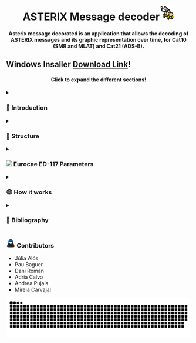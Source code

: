 <div align="center">
<h1 align="center">ASTERIX Message decoder<img src="https://github.com/PauBaguer/asterix-visualizer/blob/master/assets/asterix_color.png" width="40"></h1>
<h4 align="center">Asterix message decorated is an application that allows the decoding of ASTERIX messages and its graphic representation over time, for Cat10 (SMR and MLAT) and Cat21 (ADS-B).</h4>
</div>

<h2>Windows Insaller <a href="https://github.com/PauBaguer/asterix-visualizer/releases/tag/0.1.0" >Download Link</a>!</h2>

<h4 align="center">Click to expand the different sections!</h4>
</div>
<details>
  <summary><h3>👋 Introduction</h3></summary>
  <p align="justify">The ASTERIX (stands for All Purpose STructured Eurocontrol Surveillance Information EXchange) protocol, is an ATM Surveillance Data Binary Messaging Format which allows the exchanging of information between any surveillance and automation system. ASTERIX is designed for communication media with limited bandwidth, this is why it follows rules that enable it to transmit all the information needed, with the smallest data load possible and without any loss of information during the whole process. </p>
    <p align="justify">This software only decodes Cat 10 for SMR and MLAT and Cat 21 for ADS-B, with the aim of analyzing real traffic on the Airport Surface (SMR and MLAT), in approx/takeoffs (MLAT) and analyzing ADS-B trajectories in Airport surface and in flight.</p>

<p align="justify">This software only decodes Cat 10 for SMR and MLAT and Cat 21 for ADS-B, with the aim of analyzing real traffic on the Airport Surface (SMR and MLAT), in approx/takeoffs (MLAT) and analyzing ADS-B trajectories in Airport surface and in flight.</p>
<h4>Cat10</h4>
<p align="justify">The SMR system (surface radar is a non-cooperative surveillance system) is capable of detecting and locating targets, whether mobile or fixed, in airport maneuvering and parking areas.</p>
<p align="justify">The MLAT (Multilateration) system consists of receiving the signal transmitted from an aircraft or vehicle on the ground by several sensors in the vicinity. It is based on the TDOA principle (Time Differential Of Arrival), the difference in arrival time between the signals of a transponder received in several receivers. For the positioning of a target in 3D, at least 4 receivers are necessary.</p>
<h4>Cat21</h4>
<p align="justify">In the ADS (Automatic Dependent Surveillance) system, it is the aircraft that supplies the information automatically, through a data link (satellite, VHF, HF, Mode S). The information is obtained from the on-board positioning and navigation systems, and includes the flight identifier, the time, immediate maneuvers of the aircraft, radii of gyration, type of aircraft, among others.</p>
</details>

<details>
  <summary><h3>📝 Structure</h3></summary>

  <h4><img src="https://media2.giphy.com/media/QssGEmpkyEOhBCb7e1/giphy.gif?cid=ecf05e47a0n3gi1bfqntqmob8g9aid1oyj2wr3ds3mg700bl&rid=giphy.gif" width ="15">
General Structure Diagram</h4>

<p align="justify">This Application has been created using the Web technologies explained in a section below. As a consequence the primary languages used have been Javascript (as Typescript), HTML and CSS.</p>
<p align="justify">The general architecture of the program consists on two main threads provided by an Electron App. All Electron Apps have two main processes called Main and Renderer. They can be thought of a typical server-client relation where the Renderer is a Web client and the Main thread is the server. Communication between both of them is handled by the Inter-process communication (IPC) which is a fast HTTP based information exchange. Both threads have its Workers. Workers allow the creation of new processes that are separate from the parent process thus not blocking the application on calculation-intensive tasks. Heavy calculations like file decoding, file writing and performance parameters calculations have been offloaded to Workers.</p>
<p align="justify">The Main thread consists on the main file (index.ts) that will launch the application and the Renderer thread. On the other hand, several functions (IPC-triggered functions) will be executed based on events sent by the Renderer (such as open a file, or give me the first 10 messages from a list). The functions are:
</p>

- loadFileIpc: open the file picker and load a file.

- sliceMainBuffer: divide a file Buffer into several Buffers containing individual messages.

- getMessagesIpcWorker: decode all the buffers in a Worker. Calls the cat10_decoder and cat21_decoder classes which handle the decoding of each message.

- getMessagesIpcSlices: send me 10000 messages.

- startCalculationOfPerformanceData: start the calculation of the performance parameters.

- parametersResults: send me the results from the parameter calculation.

- writeCsvFile: Write a csv file in a separate Worker.

- writeKmlFile: Write a kml file in a separate Worker.

- tableProtocol: Apply filters, search and give me the messages I need to render in the table based on current page.

<p align="justify">The Renderer thread is divided in files describing the rendered objects and pages (.svelte) and the scripts (.ts) which handle the Map and Simulation logic. The main HTTP based Svelte files are App.svelte (general structure and Map), ExpandableTable.svelte (Table view) and Parameters.svelte (performance parameters view). The scripts consist on map.ts (initializing the map), graphicsLayer.ts (3D objects logic and layer management), groundLayer.ts (ground markers and layer management) and areaLayer.ts (ground areas definition). Finally Simulation.svelte handles the Sim logic and its rendered controls. Some of this work is distributed to Web-workers for a smoother operation.</p>

<div align="center">
    <img src="https://github.com/PauBaguer/asterix-visualizer/blob/master/assets/asterix_arq.drawio.png"  width = 80%>
    </div>

  <h4><img src="https://media2.giphy.com/media/QssGEmpkyEOhBCb7e1/giphy.gif?cid=ecf05e47a0n3gi1bfqntqmob8g9aid1oyj2wr3ds3mg700bl&rid=giphy.gif" width ="15">
Libraries utilized & software Stack</h4>

The main libraries utilized to produce this Web Application are the following:

- ElectronJS: Allows the creation of a Web based Desktop application for any platform (Windows, MacOS or Linux). The main architecture it provides is explained above.
- Typescript: provides type-safety on top of Javascript for a more smooth developer experience.
- Svelte.js: Frontend compiler that provides a reactive DOM and faster performance to create rich Web Applications.
- ArcGIS API for JavaScript: Lightweight yet powerful library for embedding maps and data visualization in web applications.
- Bootstrap 5: CSS Framework that provides several UI components such as buttons, menus, sliders...

Other libraries used consist on Geolib for coordinate conversion and geometric operations, GeoJSON to quickly convert to KML and Array-search for searches.

<div align="center">
    <img src="https://github.com/PauBaguer/asterix-visualizer/blob/master/assets/libraries.drawio.png"  width = 80%>
    </div>

<h4><img src="https://media2.giphy.com/media/QssGEmpkyEOhBCb7e1/giphy.gif?cid=ecf05e47a0n3gi1bfqntqmob8g9aid1oyj2wr3ds3mg700bl&rid=giphy.gif" width ="15">
Main Data Classes</h4>
  
Given the nature of the Javascript language, only a few data classes have been used. On this section we explain them.

<details>
  <summary><h5>Cat10 (click to expand)</h5></summary>

```ts
export class Cat10 {
  id: number;
  class: "Cat10";
  message_type: string;
  instrument: string;
  data_source_identifier: DataSourceIdentifier;
  target_report_description: TargetReportDescription;
  wgs_84_coordinates: WGS_84_coordinates;
  polar_coordinates: PolarCoordinates;
  cartesian_coordinates: CartesianCoordinates;
  calculated_track_velocity_polar_coordinates: PolarCoordinates;
  calculated_track_velocity_cartesian_coordinates: CartesianCoordinates;
  mod_3A_code: Mod3ACode;
  flight_level: FlightLevel;
  measured_height: string;
  amplitude_of_primary_plot: number;
  time_of_day: number;
  track_number: number;
  track_status: TrackStatus;
  calculated_acceleration: CalculatedAcceleration;
  target_address: string;
  target_identification: TargetIdentification;
  mode_s_mb_data: string[];
  target_size_and_orientation: TargetSizeAndOrientation;
  presence: Presence[];
  vehicle_fleet_identification: string;
  preprogrammed_message: PreprogrammedMessage;
  standard_deviation_of_position: StandardDeviationOfPosition;
  system_status: SystemStatus;

[...]

  interface DataSourceIdentifier {
    SAC: string;
    SIC: string;
  }

  interface TargetReportDescription {
    TYP: string;
    DCR: string;
    CHN: string;
    GBS: string;
    CRT: string;
    SIM?: string;
    TST?: string;
    RAB?: string;
    LOP?: string;
    TOT?: string;
    SPI?: string;
  }

  interface WGS_84_coordinates {
    latitude: number;
    longitude: number;
  }

  interface PolarCoordinates {
    r: number;
    theta: number;
  }

  interface CartesianCoordinates {
    x: number;
    y: number;
  }

  interface Mod3ACode {
    V: string;
    G: string;
    L: string;
    Mode: string;
  }

  interface FlightLevel {
    V: string;
    G: string;
    FlightLevel: string;
  }

  interface TrackStatus {
    CNF: string;
    TRE: string;
    CST: string;
    MAH: string;
    TCC: string;
    STH: string;
    TOM?: string;
    DOU?: string;
    MRS?: string;
    GHO?: string;
  }

  interface CalculatedAcceleration {
    Ax: number;
    Ay: number;
  }

  interface TargetIdentification {
    STI: string;
    target_identification: string;
  }

  interface TargetSizeAndOrientation {
    Lenght: string;
    Orinetation?: string;
    Width?: string;
  }

  interface Presence {
    DRHO: string;
    DTHETA: string;
  }

  interface PreprogrammedMessage {
    TRB: string;
    MSG: string;
  }

  interface StandardDeviationOfPosition {
    X_component: string;
    Y_component: string;
    Covariance: string;
  }

  interface SystemStatus {
    NOGO: string;
    OVL: string;
    TSV: string;
    DIV: string;
    TTF: string;
  }
}
```

</details>

<p align="justify">Cat10 contains all the data items that can appear in Eurocontrol's SURVAILLANCE DATA EXCHANGE Part 7: Category 010 document. This will consist on the transmission of data by mainly airport sensors.<br>
During decoding this class is going to be utilized to parse all the binary data in to the corresponding fields.</p>

<details>
  <summary><h5>Cat21 (click to expand)</h5></summary>

```ts
export class Cat21 {
  id: number;
  class: "Cat21";
  instrument: "ADS-B";
  aircraft_operational_status: AircraftOperationalStatus;
  data_source_identifier: DataSourceIdentifier;
  service_identification: string;
  service_management: string;
  emitter_category: string;
  target_report_descriptor: TargetReportDescriptor;
  mod_3A_code: string;
  time_applicability_position: number;
  time_applicability_velocity: number;
  time_message_reception_position: number;
  time_message_reception_position_high: number;
  time_message_reception_velocity: number;
  time_message_reception_velocity_high: number;
  time_ASTERIX_report_transmission: number;
  target_address: string;
  quality_indicator: QualityIndicator;
  tarjectory_intent: TrajectoryIntent;
  wgs_84_coordinates: WGS_84_coordinates;
  wgs_84_coordinates_high: WGS_84_coordinates;
  message_amplitude: string;
  geometric_height: string;
  flight_level: string;
  selected_altitude: SelectedAltitude;
  final_state_selected_altitude: FinalStateSelectedAltitude;
  air_speed: string;
  true_airspeed: string;
  magnetic_heading: string;
  barometric_vertical_rate: string;
  geometric_vertical_rate: string;
  airborne_ground_vector: AirborneGroundVector;
  track_number: number;
  track_angle_rate: string;
  target_identification: string;
  target_status: TargetStatus;
  mops_version: MOPSv;
  met_information: MetInformation;
  roll_angle: string;
  mode_s_mb_data: string[];
  acas_resolution_advisory_report: ACAS_ResolutioinAdvisorReport;
  surface_capabilities_and_characteristics: SurfaceCapabilitiesAndCharacteristics;
  //data_ages
  receiver_ID: string;
  Aircraft_Operational_Status_age: number;
  Target_Report_Descriptor_age: number;
  Mode_3A_Code_age: number;
  Quality_Indicators_age: number;
  Trajectory_Intent_age: number;
  Message_Amplitude_age: number;
  Geometric_Height_age: number;
  Flight_Level_age: number;
  Intermediate_State_Selected_Altitude_age: number;
  Final_State_Selected_Altitude_age: number;
  Air_Speed_age: number;
  True_Air_Speed_age: number;
  Magnetic_Heading_age: number;
  Barometric_Vertical_Rate_age: number;
  Geometric_Vertical_Rate_age: number;
  Ground_Vector_age: number;
  Track_Angle_Rate_age: number;
  Target_Identification_age: number;
  Target_Status_age: number;
  Met_Information_age: number;
  Roll_Angle_age: number;
  ACAS_Resolution_Advisory_age: number;
  Surface_Capabilities_and_Characteristics_age: number;
  Pic_accuracy: number;

[...]

interface AircraftOperationalStatus {
  RA: string;
  TC: string;
  TS: string;
  ARV: string;
  CDTI: string;
  TCAS: string;
  SA: string;
}

interface DataSourceIdentifier {
  SAC: string;
  SIC: string;
}

interface TargetReportDescriptor {
  ATP: string;
  ARC: string;
  RC: string;
  RAB: string;
  DCR?: string;
  GBS?: string;
  SIM?: string;
  TST?: string;
  SAA?: string;
  CL?: string;
  IPC?: string;
  NOGO?: string;
  CPR?: string;
  LDPJ?: string;
  RCF?: string;
}

interface QualityIndicator {
  NUCr_or_NACv?: string;
  NUCp_or_NIC?: string;
  NICBARO?: string;
  SIL?: string;
  NACp?: string;
  SILsupplement?: string;
  SDA?: string;
  GVA?: string;
  PIC?: string;
}

interface TrajectoryIntent {
  TIS: boolean;
  NAV?: string;
  NVB?: string;
  TID: boolean;
  TIDvec?: TIData[];
}

interface TIData {
  TCA: string;
  NC: string;
  TCPnumber: string;
  Altitude: string;
  Latitude: string;
  Longitud: string;
  PointType: string;
  TD: string;
  TRA: string;
  TOA: string;
  TOV: string;
  TTR: string;
}

interface SelectedAltitude {
  SAS: string;
  Source: string;
  Altitude: string;
}

interface FinalStateSelectedAltitude {
  MV: string;
  AH: string;
  AM: string;
  Altitude: string;
}

interface AirborneGroundVector {
  GroundSpeed: string;
  TrackAngle: string;
}

interface TargetStatus {
  ICF: string;
  LNAV: string;
  PS: string;
  SS: string;
}

interface MOPSv {
  VNS: string;
  VN: string;
  LTT: string;
}

interface MetInformation {
  WS?: string;
  WD?: string;
  TMP?: string;
  TRB?: string;
}

interface ACAS_ResolutioinAdvisorReport {
  TYP: string;
  STYP: string;
  ARA: string;
  RAC: string;
  RAT: string;
  MTE: string;
  TTI: string;
  TID: string;
}

interface SurfaceCapabilitiesAndCharacteristics {
  POA: string;
  CDTI: string;
  B2low: string;
  RAS: string;
  IDENT: string;
  LW?: string;
}

export interface WGS_84_coordinates {
  latitude: number;
  longitude: number;
}

```

</details>

<p align="justify">Cat21 contains all the data items that can appear in Eurocontrol's SURVAILLANCE DATA EXCHANGE Part 12: Category 021 document. This will consist on ADS-B reports.<br>
During decoding this class is going to be utilized to parse all the binary data in to the corresponding fields.</p>

<details>
  <summary><h5>Plane (click to expand)</h5></summary>

```ts
export interface Plane {
  latitude: number;
  longitude: number;
  level: number; //FL
  geometric_height: number; //ft
  target_identification: string;
  target_address: string;
  graphic: Graphic | undefined;
  pathGraphic: Graphic | undefined;
  heading: number;
  adsb_msgs: Cat21[];
}
```

</details>
 <p align="justify"> Type class that marks a template for the information related with a Plane. This template is used for keeping track of the different planes during simulation. A derivative of this interface is also used holding SMR, MLAT and ADS-B information.<br>
  Messages are discriminated by track number or target address depending on application.</p>
</details>
<details>
  <summary><h3><img src="https://media.giphy.com/media/iY8CRBdQXODJSCERIr/giphy.gif" width="25"> Eurocae ED-117 Parameters</h3></summary>  
  <h4>Probability of false identification</h4>
  <p align="justify">The probability of false identification conrresponds to the number of times that the target identifier has changed value over an average of 5 seconds. Specifications require that this percentage must be less than 0.0001%. It is considered false identification when the MLAT system identifies the target incorrectly when it is transmitting it correctly.</p>
  <h5>Implementation</h5>
  <p align="justify">For the calculation of this parameter, only the messages that come from the MLAT system are required (only from aircraft) and at the same time they must be of type "Target Report", and contain the data item of the target identification.</p>
  <p align="justify">To find the cases in which the identification has been wrong, it is necessary to check flight by flight. For this we create a HashMap, where the key corresponds to the Target Address of the aircraft (which is a unique and permanent identifier) and in it we store the start time of the window and the correct value of the Target Identification. In addition as we have to calculate this parameter based on the area in which the plane is located, we have a counter for correct identifications and false identifications for each one of them. When increasing the counter, its position is determined based on its coordinates.</p>
  <p align="justify">Following the algorithm shown in the following figure, we obtain the counters for each of the airport areas, both for false and correct identifications, the probability of false identification being the negative cases divided by the sum of both.</p>
    <div align="center">
    <img src="https://github.com/PauBaguer/asterix-visualizer/blob/master/assets/ProbFalseIdentification.png"  width = 80%>
    </div>
  <h5>Results</h5>
  <p align="justify">Using the test file with the three systems at the Barcelona airport we have obtained the following results. Where "Total" corresponds to the number of windows and "False" to the number of windows with erroneous identifications. Finally, the Probability of False Identification is shown as a percentage, being the result of dividing the windows with false detections by the total.
  </p>
  <br>
    <div align="center">
    <img src="https://github.com/PauBaguer/asterix-visualizer/blob/master/assets/ProbFalsaIdentificationResults.PNG"  width = 80%>
    </div>
  <br>
    <p align="justify">In all areas, the limit established in document ED-117 is met, with the exception of the stands in Terminal 2, where the detection of a false identification causes an excess of 0.0001%. However, it has been verified that in this particular case, the false identification is due to the fact that the Target Identification is changed to identify two different flights of the same aircraft, and that change occurs just inside the window.</p>
  
  <br>
  <h4>Position Accuracy</h4>
  <p align="justify">In document ED-117, it states that the maximum error between the received horizontal position of a target and
          its real position, based on the area in which the aircraft is located, must be:
          <br /> &nbsp;&nbsp;- Maneuvering area and Apron: Maximum error of 7.5 m 95% of the time. And a maximum error
          of 12 m 99% of the time.
          <br /> &nbsp;&nbsp;- Stand: Maximum error of 20 m averaged in periods of 5 seconds.
          <br /> &nbsp;&nbsp;- Type 4 area: Maximum error of 20 m 95% of the time.
          <br /> &nbsp;&nbsp;- Type 5 area: Maximum error of 40 m 95% of the time.
  </p>
  <h5>Implementation</h5>
  <p align="justify">To proceed with the accuracy calculation, the aircraft must be equipped with dgps to be able to extract its data, and therefore its exact real position. Since we do not require these data in our test files, the ADS-B info is used as a reference. To reduce the errors in the calculations we will consider as valid the ADS-B messages with a Position Integrity Category &lt; 0.3 NM. To find the MLAT and ADS-B pairs, messages with the same target address and closest in time will be searched within a 50 ms search window.
</p>
<p align="justify">Once all the accuracy measurements have been obtained, such as the distance between the actual position (obtained by the ADS-B system) and the target position (obtained by the MLAT system), the limiting parameters have been extracted to compare them with the limitations established by the EUROCAE, in addition the median of all the samples and the standard deviation have been calculated to have a more significant idea of the MLAT performance.</p>
  <h5>Results</h5>
  <p align="justify">The results obtained from the test file slightly exceed the limits established for each area. However, this is because the position taken as the real one is not exact, it has its own error, and the MLAT and ADS-B system are not synchronous, so the sum of all these uncertainties increases the error of the measurements. But if we look at the average values, these are within the acceptable limits, in addition, the standard deviation of the measurements are small, with which we can affirm that in most cases the requirements are met.</p>
  <br>
  <div align="center">
  <img src="https://github.com/PauBaguer/asterix-visualizer/blob/master/assets/PositionAccuracy.PNG" width = 80%>
</div>
</details>

<details>
  <summary><h3>😄 How it works</h3></summary>
  <h5>Installation</h5>
  <p>Download the <a href="https://github.com/PauBaguer/asterix-visualizer/releases/tag/0.1.0" >executable</a> for Windows</p>
  <h5>First steps</h5>
  <p align="justify">On the main page you will find the main commands. Insert the ASTERIX file to be decoded, export the decoded data to csv or the routes to kml and control the simulation as you like.</p>
  <p align="justify">The simulation controls allow you to start, stop and restart the simulation. Also, move forwards and backwards, and change the speed of the simulation time. Decide what traffic you want to see and if you want to see or hide the different areas of the airport. By clicking on the path of an airplane you will be able to consult the main information that its message contained at that moment, you can also view the airplanes in 3D!</p>
    <br>
  
  <img src="https://github.com/PauBaguer/asterix-visualizer/blob/master/assets/GeneralSettings.gif" width = 49%>
  <img src="https://github.com/PauBaguer/asterix-visualizer/blob/master/assets/Navbar.gif" width = 49%>
      <h5>Map and simulation</h5>
  <p align="justify">The simulation controls allow you to start, stop and restart the simulation. Also, move forwards and backwards, and change the speed of the simulation time. Decide what traffic you want to see and if you want to see or hide the different areas of the airport. By clicking on the path of an airplane you will be able to consult the main information that its message contained at that moment, you can also view the airplanes in 3D!</p>
    <div align="center">
       <img src="https://github.com/PauBaguer/asterix-visualizer/blob/master/assets/MapSimulation.gif" width = 80%>
  </div>
  <h5>Explore all the data</h5>
  <p align="justify">Look at all the information that the different data items of the messages offer you. Filter by category, by system, by type of message. Search for a specific target address, target identification or track number and more.</p>
    <br>
      <div align="center">
  <img src="https://github.com/PauBaguer/asterix-visualizer/blob/master/assets/Table.gif" width = 80%>
  </div>
  <h5>Export data to csv...</h5>
    <div align="center">
  <img src="https://github.com/PauBaguer/asterix-visualizer/blob/master/assets/DataCsv.gif" width = 80%>
  </div>
  <h5>Export routes to kml...</h5>
    <div align="center">
  <img src="https://github.com/PauBaguer/asterix-visualizer/blob/master/assets/DataKml.gif" width = 80%>
  </div>
    <h5>EUROCAE ED-117 parameters</h5>
    <p align="justify">When the decoded file contains traffic from the MLAT system, the software itself will calculate the Probability False Identification and Position Accuracy parameters, to verify the operation of the sensors.</p>
    <div align="center">
       <img src="https://github.com/PauBaguer/asterix-visualizer/blob/master/assets/DemoFalseIdentification.PNG" width = 80%>
  <img src="https://github.com/PauBaguer/asterix-visualizer/blob/master/assets/DemoAccuracy.PNG" width = 80%>
  </div>

<h5>Other extras</h5>
    <p align="justify">
    - Data Item I021/090 Quality Indicators decodification
    </p>

</details>

<details>
<summary><h3>📄 Bibliography</h3></summary>

<div class="csl-entry"><i> - EUROPEAN ORGANISATION FOR THE SAFETY OF AIR NAVIGATION EUROPEAN AIR TRAFFIC MANAGEMENT EUROCONTROL STANDARD DOCUMENT FOR SURVEILLANCE DATA EXCHANGE Part 7 : Category 010 Transmission of Monosensor Surface Movement Data</i>. (n.d.).</div>

<div class="csl-entry"><i> - EUROPEAN ORGANISATION FOR THE SAFETY OF AIR NAVIGATION SURVEILLANCE DATA EXCHANGE Part 12 : Category 021 ADS-B Reports</i>. (n.d.).</div>

<div class="csl-entry"><i> - All Purpose Structured EUROCONTROL Surveillance Information Exchange (ASTERIX) EUROCONTROL Specification for Surveillance Data Exchange-Part 1 Edition: 2.4 Edition</i>. (n.d.). www.eurocontrol.int</div>

<div class="csl-entry"><i> - MINIMUM OPERATIONAL PERFORMANCE SPECIFICATION FOR MODE S MULTILATERATION SYSTEMS FOR USE IN ADVANCED SURFACE MOVEMENT GUIDANCE AND CONTROL SYSTEMS (A-SMGCS) The European Organisation for Civil Aviation Equipment L’Organisation Européenne pour l’Equipement de l’Aviation Civile</i>. (2003).</div>
</details>

<h3>       <picture><img src = "https://github.com/PauBaguer/asterix-visualizer/blob/master/assets/about_me.gif" width = 25px></picture> Contributors</h3>

- Júlia Alós
- Pau Baguer
- Dani Román
- Adrià Calvo
- Andrea Pujals
- Mireia Carvajal

<div align="center">
  <img  src="https://github.com/PauBaguer/asterix-visualizer/blob/master/assets/grid-snake.svg"
       alt="snake" />
</div>
